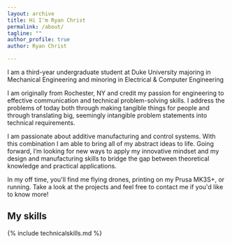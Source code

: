 ```yaml
---
layout: archive
title: Hi I'm Ryan Christ
permalink: /about/
tagline: ""
author_profile: true
author: Ryan Christ

---
```


I am a third-year undergraduate student at Duke University majoring in Mechanical Engineering and minoring in Electrical & Computer Engineering

I am originally from Rochester, NY and credit my passion for engineering to effective communication and technical problem-solving skills. I address the problems of today both through making tangible things for people and through translating big, seemingly intangible problem statements into technical requirements.

I am passionate about additive manufacturing and control systems. With this combination I am able to bring all of my abstract ideas to life. Going forward, I’m looking for new ways to apply my innovative mindset and my design and manufacturing skills to bridge the gap between theoretical knowledge and practical applications.

In my off time, you'll find me flying drones, printing on my Prusa MK3S+, or running. Take a look at the projects and feel free to contact me if you'd like to know more!

## My skills

{% include technicalskills.md %}
